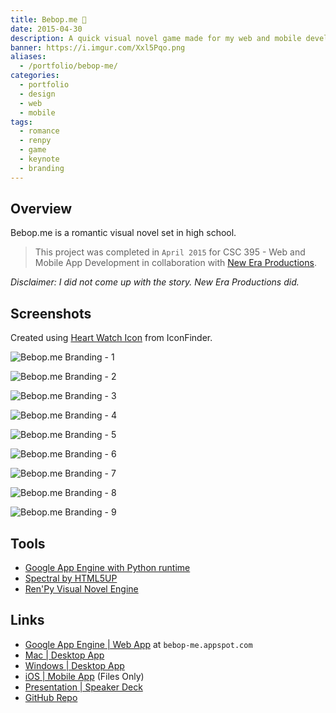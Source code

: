 ```yaml
---
title: Bebop.me 💑
date: 2015-04-30
description: A quick visual novel game made for my web and mobile development class using the Ren’Py Visual Novel Engine.
banner: https://i.imgur.com/Xxl5Pqo.png
aliases:
  - /portfolio/bebop-me/
categories:
  - portfolio
  - design
  - web
  - mobile
tags:
  - romance
  - renpy
  - game
  - keynote
  - branding
---
```


## Overview

Bebop.me is a romantic visual novel set in high school.

> This project was completed in `April 2015` for CSC 395 - Web and Mobile App Development in collaboration with [New Era Productions](//www.linkedin.com/in/chamberscalvin).

_Disclaimer: I did not come up with the story. New Era Productions did._

## Screenshots

Created using [Heart Watch Icon](//www.iconfinder.com/icons/379466/heart_watch_icon#size=512) from IconFinder.

![Bebop.me Branding - 1](https://i.imgur.com/ipP7a3e.png)

![Bebop.me Branding - 2](https://i.imgur.com/5OZjAbO.png)

![Bebop.me Branding - 3](https://i.imgur.com/34OWXyX.png)

![Bebop.me Branding - 4](https://i.imgur.com/Y3L7irv.jpg)

![Bebop.me Branding - 5](https://i.imgur.com/EdfXpT1.png)

![Bebop.me Branding - 6](https://i.imgur.com/0cL8B9M.png)

![Bebop.me Branding - 7](https://i.imgur.com/X4pH73o.png)

![Bebop.me Branding - 8](https://i.imgur.com/STNAYFs.jpg)

![Bebop.me Branding - 9](https://i.imgur.com/6ORvYOy.png)

## Tools

* [Google App Engine with Python runtime](//cloud.google.com/appengine/docs)
* [Spectral by HTML5UP](//html5up.net/spectral)
* [Ren'Py Visual Novel Engine](//www.renpy.org/)

## Links

* [Google App Engine | Web App](//bebop-me.appspot.com) at `bebop-me.appspot.com`
* [Mac | Desktop App](//drive.google.com/file/d/0BxibmGV5GFRjUko3UTVfbDBfLTg/view)
* [Windows | Desktop App](//drive.google.com/file/d/0BxibmGV5GFRjWVc0Q01NZ29CN1k/view)
* [iOS | Mobile App](//drive.google.com/file/d/0BxibmGV5GFRjSjRwb0dwWDFtZXc/view) (Files Only)
* [Presentation | Speaker Deck](//speakerdeck.com/fvcproductions/bebop-dot-me)
* [GitHub Repo](//github.com/fvcproductions/Projects/tree/master/Bebop.me)
